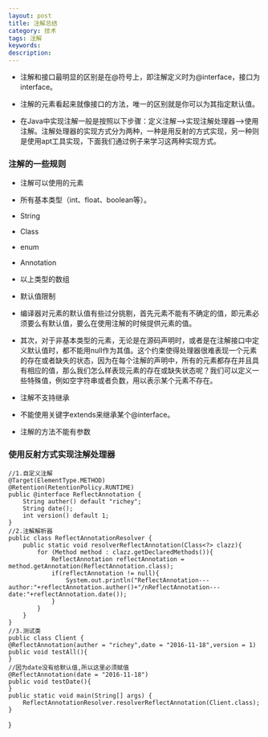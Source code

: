 ```yaml
---
layout: post
title: 注解总结
category: 技术
tags: 注解
keywords:
description:
---
```

* 注解和接口最明显的区别是在@符号上，即注解定义时为@interface，接口为interface。

* 注解的元素看起来就像接口的方法，唯一的区别就是你可以为其指定默认值。

* 在Java中实现注解一般是按照以下步骤：定义注解—>实现注解处理器—>使用注解。注解处理器的实现方式分为两种，一种是用反射的方式实现，另一种则是使用apt工具实现，下面我们通过例子来学习这两种实现方式。
### 注解的一些规则
* 注解可以使用的元素
 * 所有基本类型（int、float、boolean等）。
 * String
 * Class
 * enum
 * Annotation
 * 以上类型的数组


* 默认值限制
 * 编译器对元素的默认值有些过分挑剔，首先元素不能有不确定的值，即元素必须要么有默认值，要么在使用注解的时候提供元素的值。
 *  其次，对于非基本类型的元素，无论是在源码声明时，或者是在注解接口中定义默认值时，都不能用null作为其值。这个约束使得处理器很难表现一个元素的存在或者缺失的状态，因为在每个注解的声明中，所有的元素都存在并且具有相应的值，那么我们怎么样表现元素的存在或缺失状态呢？我们可以定义一些特殊值，例如空字符串或者负数，用以表示某个元素不存在。


* 注解不支持继承
 * 不能使用关键字extends来继承某个@interface。


* 注解的方法不能有参数

### 使用反射方式实现注解处理器

    //1.自定义注解
    @Target(ElementType.METHOD)
    @Retention(RetentionPolicy.RUNTIME)
    public @interface ReflectAnnotation {
        String auther() default "richey";
        String date();
        int version() default 1;
    }
    //2.注解解析器
    public class ReflectAnnotationResolver {
        public static void resolverReflectAnnotation(Class<?> clazz){
            for (Method method : clazz.getDeclaredMethods()){
                ReflectAnnotation reflectAnnotation = method.getAnnotation(ReflectAnnotation.class);
                if(reflectAnnotation != null){
                    System.out.println("ReflectAnnotation---author:"+reflectAnnotation.auther()+"/nReflectAnnotation---date:"+reflectAnnotation.date());
                }
            }
        }
    }
    //3.测试类
    public class Client {
    @ReflectAnnotation(auther = "richey",date = "2016-11-18",version = 1)
    public void testAll(){
    }
    //因为date没有给默认值,所以这里必须赋值
    @ReflectAnnotation(date = "2016-11-18")
    public void testDate(){
    }
    public static void main(String[] args) {
        ReflectAnnotationResolver.resolverReflectAnnotation(Client.class);
    }
}
